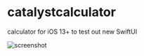 # catalystcalculator
calculator for iOS 13+ to test out new SwiftUI


![screenshot](https://github.com/Antonidas420/catalystcalculator/blob/master/img/screenshot0-extrasmall.png )
